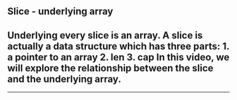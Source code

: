 ## Slice - underlying array
Underlying every slice is an array.
A slice is actually a data structure which has three parts: 
	1. a pointer to an array
	2. len
	3. cap
In this video, we will explore the relationship between the slice and the underlying array.
---
---